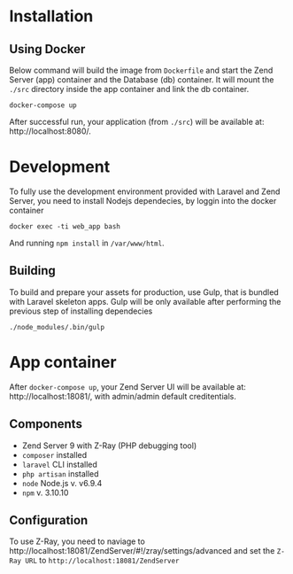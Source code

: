 # Installation

## Using Docker

Below command will build the image from `Dockerfile` and start the Zend Server (app) container  and the Database (db) container. It will mount the `./src` directory inside the app container and link the db container.
```
docker-compose up
```

After successful run, your application (from `./src`) will be available at: http://localhost:8080/.

# Development

To fully use the development environment provided with Laravel and Zend Server, you need to install Nodejs dependecies, by loggin into the docker container

```
docker exec -ti web_app bash
```

And running `npm install` in `/var/www/html`.

## Building

To build and prepare your assets for production, use Gulp, that is bundled with Laravel skeleton apps. Gulp will be only available after performing the previous step of installing dependecies

```
./node_modules/.bin/gulp
```

# App container

After `docker-compose up`, your Zend Server UI will be available at: http://localhost:18081/, with admin/admin default creditentials.

## Components

* Zend Server 9 with Z-Ray (PHP debugging tool)
* `composer` installed
* `laravel` CLI installed
* `php artisan` installed
* `node` Node.js v. v6.9.4
* `npm` v. 3.10.10

## Configuration

To use Z-Ray, you need to naviage to http://localhost:18081/ZendServer/#!/zray/settings/advanced and set the `Z-Ray URL` to `http://localhost:18081/ZendServer`
